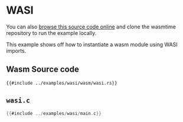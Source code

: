 # WASI

You can also [browse this source code online][code] and clone the wasmtime
repository to run the example locally.

[code]: https://github.com/bytecodealliance/wasmtime/blob/master/examples/wasi/main.c

This example shows off how to instantiate a wasm module using WASI imports.

## Wasm Source code

```rust,ignore
{{#include ../examples/wasi/wasm/wasi.rs}}
```


## `wasi.c`

```c
{{#include ../examples/wasi/main.c}}
```
